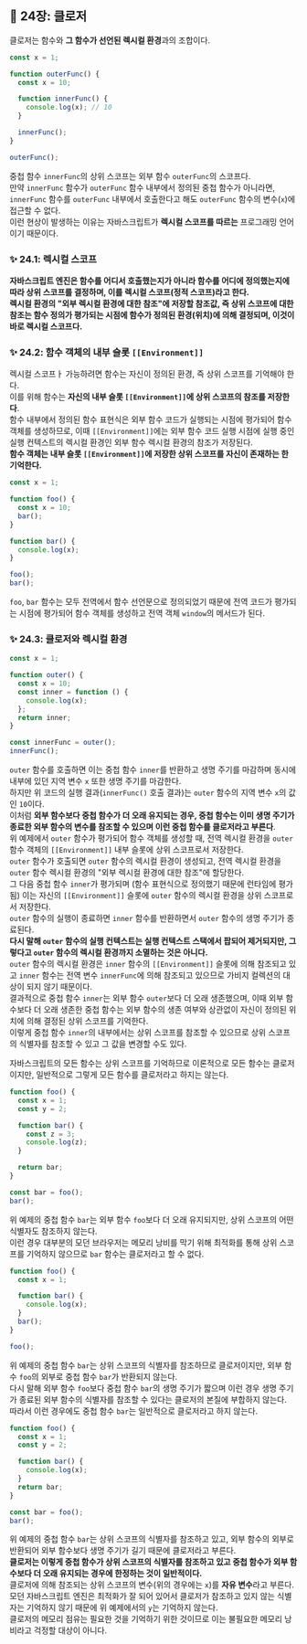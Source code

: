 ## 📔 24장: 클로저

클로저는 함수와 **그 함수가 선언된 렉시컬 환경**과의 조합이다.

```javascript
const x = 1;

function outerFunc() {
  const x = 10;

  function innerFunc() {
    console.log(x); // 10
  }

  innerFunc();
}

outerFunc();
```

중첩 함수 `innerFunc`의 상위 스코프는 외부 함수 `outerFunc`의 스코프다.  
만약 `innerFunc` 함수가 `outerFunc` 함수 내부에서 정의된 중첩 함수가 아니라면, `innerFunc` 함수를 `outerFunc` 내부에서 호출한다고 해도 `outerFunc` 함수의 변수(`x`)에 접근할 수 없다.  
이런 현상이 발생하는 이유는 자바스크립트가 **렉시컬 스코프를 따르는** 프로그래밍 언어이기 때문이다.

### ✨ 24.1: 렉시컬 스코프

**자바스크립트 엔진은 함수를 어디서 호출했는지가 아니라 함수를 어디에 정의했는지에 따라 상위 스코프를 결정하며, 이를 렉시컬 스코프(정적 스코프)라고 한다.**  
**렉시컬 환경의 "외부 렉시컬 환경에 대한 참조"에 저장할 참조값, 즉 상위 스코프에 대한 참조는 함수 정의가 평가되는 시점에 함수가 정의된 환경(위치)에 의해 결정되며, 이것이 바로 렉시컬 스코프다.**

### ✨ 24.2: 함수 객체의 내부 슬롯 `[[Environment]]`

렉시컬 스코프ㅏ 가능하려면 함수는 자신이 정의된 환경, 즉 상위 스코프를 기억해야 한다.  
이를 위해 함수는 **자신의 내부 슬롯 `[[Environment]]`에 상위 스코프의 참조를 저장한다**.  
함수 내부에서 정의된 함수 표현식은 외부 함수 코드가 실행되는 시점에 평가되어 함수 객체를 생성하므로, 이때 `[[Environment]]`에는 외부 함수 코드 실행 시점에 실행 중인 실행 컨텍스트의 렉시컬 환경인 외부 함수 렉시컬 환경의 참조가 저장된다.  
**함수 객체는 내부 슬롯 `[[Environment]]`에 저장한 상위 스코프를 자신이 존재하는 한 기억한다.**

```javascript
const x = 1;

function foo() {
  const x = 10;
  bar();
}

function bar() {
  console.log(x);
}

foo();
bar();
```

`foo`, `bar` 함수는 모두 전역에서 함수 선언문으로 정의되었기 때문에 전역 코드가 평가되는 시점에 평가되어 함수 객체를 생성하고 전역 객체 `window`의 메서드가 된다.

### ✨ 24.3: 클로저와 렉시컬 환경

```javascript
const x = 1;

function outer() {
  const x = 10;
  const inner = function () {
    console.log(x);
  };
  return inner;
}

const innerFunc = outer();
innerFunc();
```

`outer` 함수를 호출하면 이는 중첩 함수 `inner`를 반환하고 생명 주기를 마감하며 동시에 내부에 있던 지역 변수 `x` 또한 생명 주기를 마감한다.  
하지만 위 코드의 실행 결과(`innerFunc()` 호출 결과)는 `outer` 함수의 지역 변수 `x`의 값인 `10`이다.  
이처럼 **외부 함수보다 중첩 함수가 더 오래 유지되는 경우, 중첩 함수는 이미 생명 주기가 종료한 외부 함수의 변수를 참조할 수 있으며 이런 중첩 함수를 클로저라고 부른다**.  
위 예제에서 `outer` 함수가 평가되어 함수 객체를 생성할 때, 전역 렉시컬 환경을 `outer` 함수 객체의 `[[Environment]]` 내부 슬롯에 상위 스코프로서 저장한다.  
`outer` 함수가 호출되면 `outer` 함수의 렉시컬 환경이 생성되고, 전역 렉시컬 환경을 `outer` 함수 렉시컬 환경의 "외부 렉시컬 환경에 대한 참조"에 할당한다.  
그 다음 중첩 함수 `inner`가 평가되며 (함수 표현식으로 정의했기 때문에 런타임에 평가됨) 이는 자신의 `[[Environment]]` 슬롯에 `outer` 함수의 렉시컬 환경을 상위 스코프로서 저장한다.  
`outer` 함수의 실행이 종료하면 `inner` 함수를 반환하면서 `outer` 함수의 생명 주기가 종료된다.  
**다시 말해 `outer` 함수의 실행 컨텍스트는 실행 컨텍스트 스택에서 팝되어 제거되지만, 그렇다고 `outer` 함수의 렉시컬 환경까지 소멸하는 것은 아니다.**  
`outer` 함수의 렉시컬 환경은 `inner` 함수의 `[[Environment]]` 슬롯에 의해 참조되고 있고 `inner` 함수는 전역 변수 `innerFunc`에 의해 참조되고 있으므로 가비지 컬렉션의 대상이 되지 않기 때문이다.  
결과적으로 중첩 함수 `inner`는 외부 함수 `outer`보다 더 오래 생존했으며, 이때 외부 함수보다 더 오래 생존한 중첩 함수는 외부 함수의 생존 여부와 상관없이 자신이 정의된 위치에 의해 결정된 상위 스코프를 기억한다.  
이렇게 중첩 함수 `inner`의 내부에서는 상위 스코프를 참조할 수 있으므로 상위 스코프의 식별자를 참조할 수 있고 그 값을 변경할 수도 있다.

자바스크립트의 모든 함수는 상위 스코프를 기억하므로 이론적으로 모든 함수는 클로저이지만, 일반적으로 그렇게 모든 함수를 클로저라고 하지는 않는다.

```javascript
function foo() {
  const x = 1;
  const y = 2;

  function bar() {
    const z = 3;
    console.log(z);
  }

  return bar;
}

const bar = foo();
bar();
```

위 예제의 중첩 함수 `bar`는 외부 함수 `foo`보다 더 오래 유지되지만, 상위 스코프의 어떤 식별자도 참조하지 않는다.  
이런 경우 대부분의 모던 브라우저는 메모리 낭비를 막기 위해 최적화를 통해 상위 스코프를 기억하지 않으므로 `bar` 함수는 클로저라고 할 수 없다.

```javascript
function foo() {
  const x = 1;

  function bar() {
    console.log(x);
  }
  bar();
}

foo();
```

위 예제의 중첩 함수 `bar`는 상위 스코프의 식별자를 참조하므로 클로저이지만, 외부 함수 `foo`의 외부로 중첩 함수 `bar`가 반환되지 않는다.  
다시 말해 외부 함수 `foo`보다 중첩 함수 `bar`의 생명 주기가 짧으며 이런 경우 생명 주기가 종료된 외부 함수의 식별자를 참조할 수 있다는 클로저의 본질에 부합하지 않는다.  
따라서 이런 경우에도 중첩 함수 `bar`는 일반적으로 클로저라고 하지 않는다.

```javascript
function foo() {
  const x = 1;
  const y = 2;

  function bar() {
    console.log(x);
  }
  return bar;
}

const bar = foo();
bar();
```

위 예제의 중첩 함수 `bar`는 상위 스코프의 식별자를 참조하고 있고, 외부 함수의 외부로 반환되어 외부 함수보다 생명 주기가 길기 때문에 클로저라고 부른다.  
**클로저는 이렇게 중첩 함수가 상위 스코프의 식별자를 참조하고 있고 중첩 함수가 외부 함수보다 더 오래 유지되는 경우에 한정하는 것이 일반적이다.**  
클로저에 의해 참조되는 상위 스코프의 변수(위의 경우에는 `x`)를 **자유 변수**라고 부른다.  
모던 자바스크립트 엔진은 최적화가 잘 되어 있어서 클로저가 참조하고 있지 않는 식별자는 기억하지 않기 때문에 위 예제에서의 `y`는 기억하지 않는다.  
클로저의 메모리 점유는 필요한 것을 기억하기 위한 것이므로 이는 불필요한 메모리 낭비라고 걱정할 대상이 아니다.
